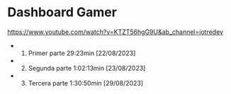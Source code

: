 # Dashboard Gamer

https://www.youtube.com/watch?v=KTZT56hgG9U&ab_channel=jotredev

- 1. Primer parte 29:23min [22/08/2023]
- 2. Segunda parte 1:02:13min [23/08/2023]
- 3. Tercera parte 1:30:50min [29/08/2023]